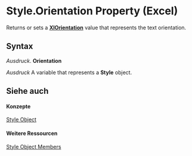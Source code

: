 
# Style.Orientation Property (Excel)

Returns or sets a  **[XlOrientation](a160f0d2-7c3c-4206-dbc2-a6a456e177d3.md)** value that represents the text orientation.


## Syntax

 _Ausdruck_. **Orientation**

 _Ausdruck_ A variable that represents a **Style** object.


## Siehe auch


#### Konzepte


[Style Object](3c1e9184-0075-5f46-9a1a-0b61d874d1f8.md)
#### Weitere Ressourcen


[Style Object Members](http://msdn.microsoft.com/library/78f477c9-4033-e7c5-fc3d-7ba025392d31%28Office.15%29.aspx)